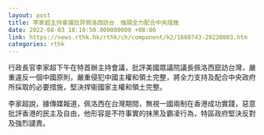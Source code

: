 ```yaml
---
layout: post
title: 李家超主持會議批評佩洛西訪台　強調全力配合中央措施
date: 2022-08-03 18:10:50.000000000 +08:00
link: https://news.rthk.hk/rthk/ch/component/k2/1660743-20220803.htm
categories: rthk
---
```


行政長官李家超下午在特首辦主持會議，批評美國眾議院議長佩洛西竄訪台灣，嚴重違反一個中國原則，嚴重侵犯中國主權和領土完整，將全力支持及配合中央政府所採取的必要措施，堅決捍衞國家主權和領土完整。

李家超說，據傳媒報道，佩洛西在台灣期間，無視一國兩制在香港成功實踐，惡意批評香港的民主及自由，他形容是不符事實的抹黑及霸凌行為，特區政府堅決反對及強烈譴責。
